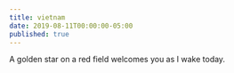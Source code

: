 ```yaml
---
title: vietnam
date: 2019-08-11T00:00:00-05:00
published: true
---
```


A golden star
on a red field welcomes you
as I wake today.
